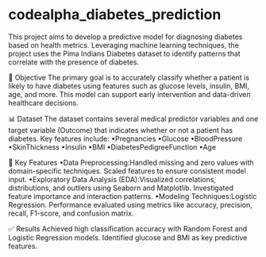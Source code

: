 # codealpha_diabetes_prediction
This project aims to develop a predictive model for diagnosing diabetes based on health metrics. Leveraging machine learning techniques, the project uses the Pima Indians Diabetes dataset to identify patterns that correlate with the presence of diabetes.

📌 Objective
The primary goal is to accurately classify whether a patient is likely to have diabetes using features such as glucose levels, insulin, BMI, age, and more. This model can support early intervention and data-driven healthcare decisions.

📊 Dataset
The dataset contains several medical predictor variables and one target variable (Outcome) that indicates whether or not a patient has diabetes. Key features include:
•Pregnancies
•Glucose
•BloodPressure
•SkinThickness
•Insulin
•BMI
•DiabetesPedigreeFunction
•Age

🚀 Key Features
•Data Preprocessing:Handled missing and zero values with domain-specific techniques.
Scaled features to ensure consistent model input.
•Exploratory Data Analysis (EDA):Visualized correlations, distributions, and outliers using Seaborn and Matplotlib.
Investigated feature importance and interaction patterns.
•Modeling Techniques:Logistic Regression.
Performance evaluated using metrics like accuracy, precision, recall, F1-score, and confusion matrix.

✅ Results
Achieved high classification accuracy with Random Forest and Logistic Regression models.
Identified glucose and BMI as key predictive features.
